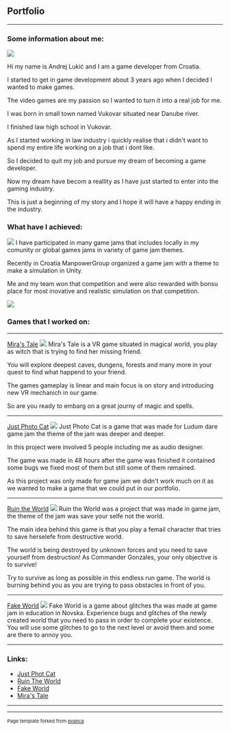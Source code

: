 ## Portfolio

---

### Some information about me: 

[](/sample_page)
<img src="images/Testna_Slika_1.png?raw=true"/>

Hi my name is Andrej Lukić and I am a game developer from Croatia.

I started to get in game development about 3 years ago when I decided I wanted to make games.

The video games are my passion so I wanted to turn it into a real job for me.

I was born in small town named Vukovar situated near Danube river.

I finished law high school in Vukovar.

As I started working in law industry i quickly realise that i didn't want to spend my entire life working on a job that i dont like.

So I decided to quit my job and pursue my dream of becoming a game developer.

Now my dream have becom a reallity as I have just started to enter into the gaming industry.

This is just a beginning of my story and I hope it will have a happy ending in the industry.

### What have I achieved: 

[](/sample_page)
<img src="images/Hakaton_Winner_Picture.png?raw=true"/>
I have participated in many game jams that includes locally in my comunity or global games jams in variety of game jam themes.

Recently in Croatia ManpowerGroup organized a game jam with a theme to make a simulation in Unity.

Me and my team won that competition and were also rewarded with bonsu place for most inovative and realistic simulation on that competition.



[](/sample_page)
<img src="images/Moja_Hakaton_Slika.png?raw=true"/>

### Games that I worked on:

---
[Mira's Tale](/pdf/sample_presentation.pdf)
<img src="images/Miras_Tale_Picture.png?raw=true"/>
Mira's Tale is a VR game situated in magical world, you play as witch that is trying to find her missing friend.

You will explore deepest caves, dungens, forests and many more in your quest to find what happend to your friend.

The games gameplay is linear and main focus is on story and introducing new VR mechanich in our game.

So are you ready to embarg on a great journy of magic and spells.

---
[Just Photo Cat](http://example.com/)
<img src="images/Photo_Cat_Picture.png?raw=true"/>
Just Photo Cat is a game that was made for Ludum dare game jam the theme of the jam was deeper and deeper.

In this project were involved 5 people including me as audio designer.

The game was made in 48 hours after the game was finished it contained some bugs we fixed most of them but still some of them remained.

As this project was only made for game jam we didn't work much on it as we wanted to make a game that we could put in our portfolio.


---

[Ruin the World](/sample_page)
<img src="images/Ruin_The_World_Picture.png?raw=true"/>
Ruin the World was a project that was made in game jam, the theme of the jam was save your selfe not the world.

The main idea behind this game is that you play a femail character that tries to save herselefe from destructive world.

The world is being destroyed by unknown forces and you need to save yourself from destruction! As Commander Gonzales, your only objective is to survive!

Try to survive as long as possible in this endless run game. The world is burning behind you as you are trying to pass obstacles in front of you.

---

[Fake World](/sample_page)
<img src="images/Fake_World_Picture.png?raw=true"/>
Fake World is a game about glitches tha was made at game jam in education in Novska. Experience bugs and glitches of the newly created world that you need to pass in order to complete your existence.  You will use some glitches to go to the next level or avoid them and some are there to annoy you.

---


### Links:

- [Just Phot Cat](https://raven-insights.itch.io/just-photo-cat)
- [Ruin The World](https://thedynamitepriest.itch.io/ruin-the-world)
- [Fake World](https://thedynamitepriest.itch.io/fake-world)
- [Mira's Tale](https://youtu.be/J2Sd-hQ5LrE)

---




---
<p style="font-size:11px">Page template forked from <a href="https://github.com/evanca/quick-portfolio">evanca</a></p>
<!-- Remove above link if you don't want to attibute -->
